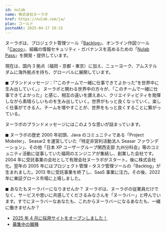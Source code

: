 ```yaml
---
id: nulab
name: 株式会社ヌーラボ
href: https://nulab.com/ja/
plan: ゴールド
postedAt: 2025-04-17 19:15
---
```


ヌーラボは、プロジェクト管理ツール「[Backlog](https://backlog.com)」、オンライン作図ツール「[Cacoo](https://cacoo.com)」、組織の情報セキュリティ・ガバナンスを高めるための「[Nulab Pass](https://nulab.com/ja/nulabpass)」を開発・提供しています。

現在は、国内 3 拠点（福岡・京都・東京）に加え、ニューヨーク、アムステルダムに海外拠点を持ち、グローバルに展開しています。

◼︎ ブランドメッセージ：『“このチームで一緒に仕事できてよかった”を世界中に生み出していく。』
ヌーラボと関わる世界中の方々が、「このチームで一緒に仕事できてよかった」と感じ、相互の違いを讃えあい、クリエイティビティを発揮しながら素晴らしいものを生み出していく。世界がもっと良くなっていく。楽しく仕事ができる人、チームを増やすことが、世界をもっと良くすることに繋がっている。

ヌーラボのブランドメッセージにはこのような思いが詰まっています。

◼︎ ヌーラボの歴史
2000 年初頭、Java のコミュニティである「Project Mobster」、Seasar2 を運営していた「特定非営利活動法人 Seasar ファウンデーション」、その他「日本 XP ユーザーグループ関西支部 九州分科会」等のコミュニティ活動に従事していた福岡のエンジニアが集結し、創業した会社です。2004 年に受託事業の会社として有限会社ヌーラボがスタート。後に株式会社化。翌年の 2005 年にはプロジェクト管理・タスク管理ツールの「Backlog」が生まれました。2013 年に受託事業を終了し、SaaS 事業に注力。その後、2022 年に東証グロース市場に上場しました。

◼︎ あなたもヌーラバーになりませんか？
ヌーラボは、ヌーラボの従業員だけでなく、サービスや思いに共感してくださるみなさんを「ヌーラバー」と呼んでいます。すでにヌーラバーなあなたも、これからヌーラバーになるあなたも、一緒に働きませんか？

- [2025 年 4 月に採用サイトをオープンしました！](https://careers.nulab.com/)
- [募集中の職種](https://careers.nulab.com/entry/)
